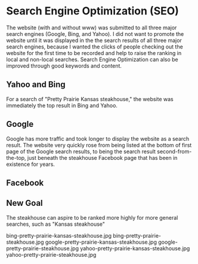 # Search Engine Optimization (SEO) 

The website (with and without www) was submitted to all three major search engines (Google, Bing, and Yahoo). I did not want to promote the website until it was displayed in the the search results of all three major search engines, because I wanted the clicks of people checking out the website for the first time to be recorded and help to raise the ranking in local and non-local searches. Search Engine Optimization can also be improved through good keywords and content.

## Yahoo and Bing

For a search of "Pretty Prairie Kansas steakhouse," the website was immediately the top result in Bing and Yahoo. 

## Google

Google has more traffic and took longer to display the website as a search result. The website very quickly rose from being listed at the bottom of first page of the Google search results, to being the search result second-from-the-top, just beneath the steakhouse Facebook page that has been in existence for years. 

## Facebook

## New Goal

The steakhouse can aspire to be ranked more highly for more general searches, such as "Kansas steakhouse"

bing-pretty-prairie-kansas-steakhouse.jpg
bing-pretty-prairie-steakhouse.jpg
google-pretty-prairie-kansas-steakhouse.jpg
google-pretty-prairie-steakhouse.jpg
yahoo-pretty-prairie-kansas-steakhouse.jpg
yahoo-pretty-prairie-steakhouse.jpg
